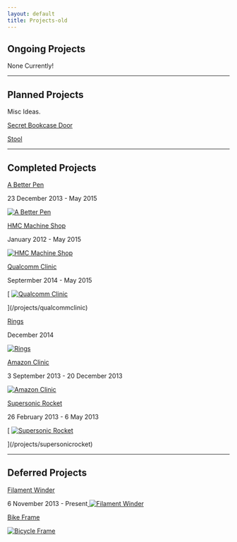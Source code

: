 ```yaml
---
layout: default
title: Projects-old
---
```


## Ongoing Projects

None Currently!

* * *

## Planned Projects

Misc Ideas.

[Secret Bookcase Door](http://www.instructables.com/id/Secret-door-bookcase/?ALLSTEPS)

[Stool](/projects/stool)

* * *

## Completed Projects

[A Better Pen](/projects/abetterpen)

23 December 2013 - May 2015

[![A Better Pen](https://drive.google.com/uc?id=0B0Jfms0twG8ENXp1X3Y3UGtMSHM)](/projects/abetterpen)

[HMC Machine Shop](/projects/hmcmachineshop)

January 2012 - May 2015

[![HMC Machine Shop](https://docs.google.com/uc?id=0B0Jfms0twG8ERkJiOTB4dWlXSGc&export=download)](/projects/hmcmachineshop)

[Qualcomm Clinic](/projects/qualcommclinic)

Septermber 2014 - May 2015

[
[![Qualcomm Clinic](https://docs.google.com/uc?id=0B0Jfms0twG8ENDg1U1dvaDRzaEk&export=download)](/projects/qualcommclinic)

](/projects/qualcommclinic)

[Rings](/projects/rings)

December 2014

[![Rings](https://drive.google.com/uc?id=0B0Jfms0twG8EV0l1Yi1jWFBFS1U)](/projects/rings)

[Amazon Clinic](/projects/amazonclinic)

3 September 2013 - 20 December 2013

[![Amazon Clinic](http://yellowhammernews.com/wp-content/uploads/2013/12/Amazon-Logo.jpg)](/projects/amazonclinic)

[Supersonic Rocket](/projects/supersonicrocket)

26 February 2013 - 6 May 2013

[
[![Supersonic Rocket](https://drive.google.com/uc?id=0B0Jfms0twG8EZVAyOGliTzlKMTA)](/projects/supersonicrocket)

](/projects/supersonicrocket)

* * *

## Deferred Projects

[Filament Winder](/projects/filamentwinder)

6 November 2013 - Present[
](/system/errors/NodeNotFound?suri=wuid:gx:50c6993072a6664)
[![Filament Winder](https://drive.google.com/uc?id=0B0Jfms0twG8Ea19pSWFIcGRYdFk)](/projects/filamentwinder)

[Bike Frame](/projects/bicycleframe)

[![Bicycle Frame](https://drive.google.com/uc?id=0B0Jfms0twG8ENnhnZU9KWE92enM)](/projects/bicycleframe)

